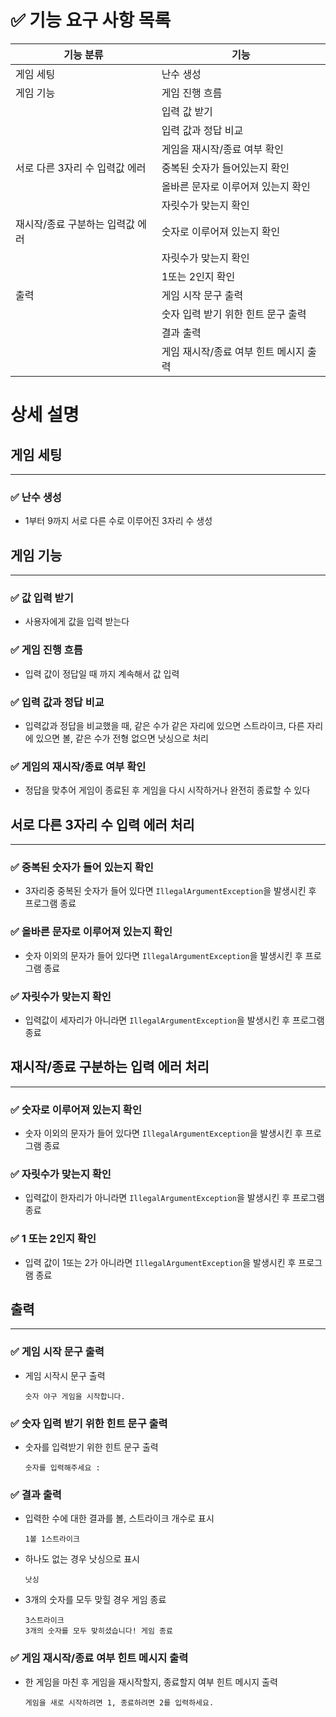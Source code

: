 # ✅ 기능 요구 사항 목록

| 기능 분류 | 기능                     |
| --- |------------------------|
| 게임 세팅 | 난수 생성                  |
| 게임 기능 | 게임 진행 흐름               |
|  | 입력 값 받기                |
|  | 입력 값과 정답 비교            |
|  | 게임을 재시작/종료 여부 확인       |
| 서로 다른 3자리 수 입력값 에러 | 중복된 숫자가 들어있는지 확인       |
|  | 올바른 문자로 이루어져 있는지 확인    |
|  | 자릿수가 맞는지 확인            |
| 재시작/종료 구분하는 입력값 에러 | 숫자로 이루어져 있는지 확인        |
|  | 자릿수가 맞는지 확인            |
|  | 1또는 2인지 확인             |
| 출력 | 게임 시작 문구 출력            |
|  | 숫자 입력 받기 위한 힌트 문구 출력   |
|  | 결과 출력                  |
|  | 게임 재시작/종료 여부 힌트 메시지 출력 |

# 상세 설명

## 게임 세팅

---

### ✅ 난수 생성

- 1부터 9까지 서로 다른 수로 이루어진 3자리 수 생성

## 게임 기능

---

### ✅ 값 입력 받기
- 사용자에게 값을 입력 받는다

### ✅ 게임 진행 흐름

- 입력 값이 정답일 때 까지 계속해서 값 입력

### ✅ 입력 값과 정답 비교

- 입력값과 정답을 비교했을 때, 같은 수가 같은 자리에 있으면 스트라이크, 다른 자리에 있으면 볼, 같은 수가 전형 없으면 낫싱으로 처리

### ✅ 게임의 재시작/종료 여부 확인

- 정답을 맞추어 게임이 종료된 후 게임을 다시 시작하거나 완전히 종료할 수 있다

## 서로 다른 3자리 수 입력 에러 처리

---

### ✅ 중복된 숫자가 들어 있는지 확인

- 3자리중 중복된 숫자가 들어 있다면 `IllegalArgumentException`을 발생시킨 후 프로그램 종료

### ✅ 올바른 문자로 이루어져 있는지 확인

- 숫자 이외의 문자가 들어 있다면 `IllegalArgumentException`을 발생시킨 후 프로그램 종료

### ✅ 자릿수가 맞는지 확인

- 입력값이 세자리가 아니라면 `IllegalArgumentException`을 발생시킨 후 프로그램 종료

## 재시작/종료 구분하는 입력 에러 처리

---

### ✅ 숫자로 이루어져 있는지 확인

- 숫자 이외의 문자가 들어 있다면 `IllegalArgumentException`을 발생시킨 후 프로그램 종료

### ✅ 자릿수가 맞는지 확인

- 입력값이 한자리가 아니라면 `IllegalArgumentException`을 발생시킨 후 프로그램 종료

### ✅ 1 또는 2인지 확인

- 입력 값이 1또는 2가 아니라면 `IllegalArgumentException`을 발생시킨 후 프로그램 종료

## 출력

---

### ✅ 게임 시작 문구 출력

- 게임 시작시 문구 출력

    ```
    숫자 야구 게임을 시작합니다.
    ```


### ✅ 숫자 입력 받기 위한 힌트 문구 출력

- 숫자를 입력받기 위한 힌트 문구 출력

    ```
    숫자를 입력해주세요 : 
    ```


### ✅ 결과 출력

- 입력한 수에 대한 결과를 볼, 스트라이크 개수로 표시

    ```
    1볼 1스트라이크
    ```

- 하나도 없는 경우 낫싱으로 표시

    ```
    낫싱
    ```

- 3개의 숫자를 모두 맞힐 경우 게임 종료

    ```
    3스트라이크
    3개의 숫자를 모두 맞히셨습니다! 게임 종료
    ```


### ✅ 게임 재시작/종료 여부 힌트 메시지 출력

- 한 게임을 마친 후 게임을 재시작할지, 종료할지 여부 힌트 메시지 출력

    ```
    게임을 새로 시작하려면 1, 종료하려면 2를 입력하세요.
    ```